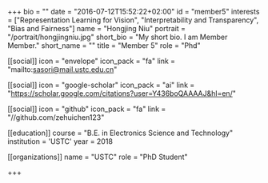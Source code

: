 +++
bio = ""
date = "2016-07-12T15:52:22+02:00"
id = "member5"
interests = ["Representation Learning for Vision", "Interpretability and Transparency", "Bias and Fairness"]
name = "Hongjing Niu"
portrait = "/portrait/hongjingniu.jpg"
short_bio = "My short bio. I am Member Member."
short_name = ""
title = "Member 5"
role = "Phd"

[[social]]
    icon = "envelope"
    icon_pack = "fa"
    link = "mailto:sasori@mail.ustc.edu.cn"

[[social]]
    icon = "google-scholar"
    icon_pack = "ai"
    link = "https://scholar.google.com/citations?user=Y436boQAAAAJ&hl=en/"

[[social]]
    icon = "github"
    icon_pack = "fa"
    link = "//github.com/zehuichen123"

[[education]]
    course = "B.E. in Electronics Science and Technology"
    institution = 'USTC'
    year = 2018

[[organizations]]
    name = "USTC"
    role = "PhD Student"

+++
